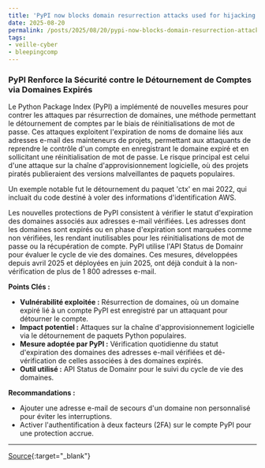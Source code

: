 ```yaml
---
title: 'PyPI now blocks domain resurrection attacks used for hijacking accounts'
date: 2025-08-20
permalink: /posts/2025/08/20/pypi-now-blocks-domain-resurrection-attacks-used-for-hijacking-accounts/
tags:
- veille-cyber
- bleepingcomp
---
```

### PyPI Renforce la Sécurité contre le Détournement de Comptes via Domaines Expirés

Le Python Package Index (PyPI) a implémenté de nouvelles mesures pour contrer les attaques par résurrection de domaines, une méthode permettant le détournement de comptes par le biais de réinitialisations de mot de passe. Ces attaques exploitent l'expiration de noms de domaine liés aux adresses e-mail des mainteneurs de projets, permettant aux attaquants de reprendre le contrôle d'un compte en enregistrant le domaine expiré et en sollicitant une réinitialisation de mot de passe. Le risque principal est celui d'une attaque sur la chaîne d'approvisionnement logicielle, où des projets piratés publieraient des versions malveillantes de paquets populaires.

Un exemple notable fut le détournement du paquet 'ctx' en mai 2022, qui incluait du code destiné à voler des informations d'identification AWS.

Les nouvelles protections de PyPI consistent à vérifier le statut d'expiration des domaines associés aux adresses e-mail vérifiées. Les adresses dont les domaines sont expirés ou en phase d'expiration sont marquées comme non vérifiées, les rendant inutilisables pour les réinitialisations de mot de passe ou la récupération de compte. PyPI utilise l'API Status de Domainr pour évaluer le cycle de vie des domaines. Ces mesures, développées depuis avril 2025 et déployées en juin 2025, ont déjà conduit à la non-vérification de plus de 1 800 adresses e-mail.

**Points Clés :**

*   **Vulnérabilité exploitée :** Résurrection de domaines, où un domaine expiré lié à un compte PyPI est enregistré par un attaquant pour détourner le compte.
*   **Impact potentiel :** Attaques sur la chaîne d'approvisionnement logicielle via le détournement de paquets Python populaires.
*   **Mesure adoptée par PyPI :** Vérification quotidienne du statut d'expiration des domaines des adresses e-mail vérifiées et dé-vérification de celles associées à des domaines expirés.
*   **Outil utilisé :** API Status de Domainr pour le suivi du cycle de vie des domaines.

**Recommandations :**

*   Ajouter une adresse e-mail de secours d'un domaine non personnalisé pour éviter les interruptions.
*   Activer l'authentification à deux facteurs (2FA) sur le compte PyPI pour une protection accrue.

---
[Source](https://www.bleepingcomputer.com/news/security/pypi-now-blocks-domain-resurrection-attacks-used-for-hijacking-accounts/){:target="_blank"}
